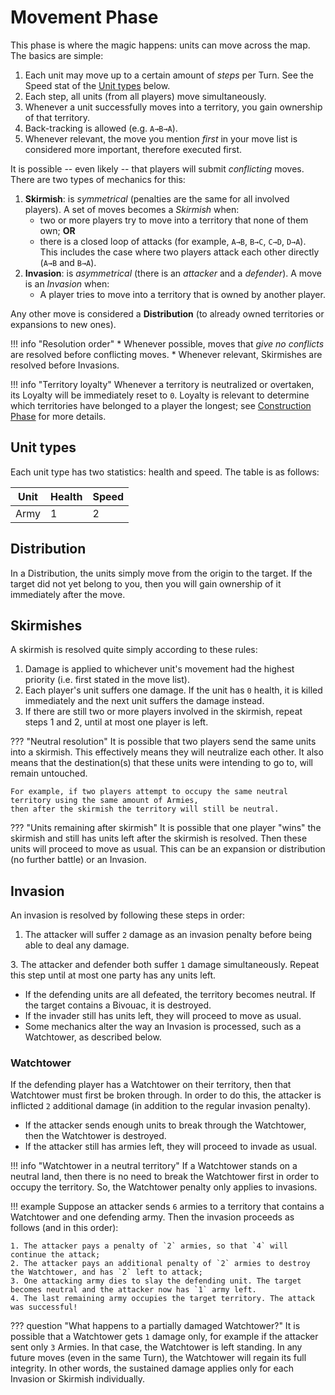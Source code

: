 # Movement Phase

This phase is where the magic happens: units can move across the map. The basics are simple:

1. Each unit may move up to a certain amount of _steps_ per Turn. See the Speed stat of the [Unit types](#unit-types) below.
2. Each step, all units (from all players) move simultaneously.
3. Whenever a unit successfully moves into a territory, you gain ownership of that territory.
4. Back-tracking is allowed (e.g. `A→B→A`).
5. Whenever relevant, the move you mention _first_ in your move list is considered more important, therefore executed first.

It is possible -- even likely -- that players will submit _conflicting_ moves. There are two types of mechanics for this:

1. **Skirmish**: is _symmetrical_ (penalties are the same for all involved players). A set of moves becomes a *Skirmish* when:
    - two or more players try to move into a territory that none of them own; **OR**
    - there is a closed loop of attacks (for example, `A→B`, `B→C`, `C→D`, `D→A`).
      This includes the case where two players attack each other directly (`A→B` and `B→A`).
2. **Invasion**: is _asymmetrical_ (there is an _attacker_ and a _defender_). A move is an *Invasion* when:
    - A player tries to move into a territory that is owned by another player.
    
Any other move is considered a **Distribution** (to already owned territories or expansions to new ones).

!!! info "Resolution order"
    * Whenever possible, moves that *give no conflicts* are resolved before conflicting moves.
    * Whenever relevant, Skirmishes are resolved before Invasions.

!!! info "Territory loyalty"
    Whenever a territory is neutralized or overtaken, its Loyalty will be immediately reset to `0`.
    Loyalty is relevant to determine which territories have belonged to a player the longest; see [Construction Phase](2_construction.md) for more details.

## Unit types

Each unit type has two statistics: health and speed. The table is as follows:

| Unit    | Health | Speed |
|---------|--------|-------|
| Army    | 1      | 2     |

[//]: # (| Cavalry | 1      | 4     |)

[//]: # (| Heavy   | 2      | 1     |)

[//]: # (| Spy     | 0      | 1     |)

## Distribution

In a Distribution, the units simply move from the origin to the target.
If the target did not yet belong to you, then you will gain ownership of it immediately after the move.

[//]: # (However, if there are Landmines present in the target, and the target is not already owned by the player, then Landmines will trigger, one-by-one, dealing `1` damage each, until either there are no more units or Landmines left.)

[//]: # (For example, if a neutral territory contains `3` mines and a player sends `5` armies, then the mines kill three of them and only two enter the land.)

[//]: # (As another example, if the neutral territory contains `7` mines instead, then five of them will detonate, killing all the armies, and another `2` mines remain dormant.)

## Skirmishes

A skirmish is resolved quite simply according to these rules:

1. Damage is applied to whichever unit's movement had the highest priority (i.e. first stated in the move list).
2. Each player's unit suffers one damage. If the unit has `0` health, it is killed immediately and the next unit suffers the damage instead.
3. If there are still two or more players involved in the skirmish, repeat steps 1 and 2, until at most one player is left.

??? "Neutral resolution"
    It is possible that two players send the same units into a skirmish.
    This effectively means they will neutralize each other. It also means that the destination(s) that these units were intending to go to, will remain untouched.

    For example, if two players attempt to occupy the same neutral territory using the same amount of Armies,
    then after the skirmish the territory will still be neutral.

??? "Units remaining after skirmish"
    It is possible that one player "wins" the skirmish and still has units left after the skirmish is resolved. 
    Then these units will proceed to move as usual. This can be an expansion or distribution (no further battle) or an Invasion.

[//]: # ()
[//]: # (??? question "How do Spies work in a Skirmish?")

[//]: # (    Spies have no health. This means they effectively cannot fight. In any conflict, such as *Skirmish*, they effectively do nothing except die immediately.)

[//]: # (    For example, if one player sends five Spies and the other player an Army, then all the Spies are killed and the Army survives!)

## Invasion

An invasion is resolved by following these steps in order:

1. The attacker will suffer `2` damage as an invasion penalty before being able to deal any damage.

[//]: # (2. If the defender has Landmines, then Landmines will explode one-by-one, dealing `1` damage each, until either there are no attackers or no Landmines left.)
3. The attacker and defender both suffer `1` damage simultaneously. Repeat this step until at most one party has any units left.

* If the defending units are all defeated, the territory becomes neutral. If the target contains a Bivouac, it is destroyed.
* If the invader still has units left, they will proceed to move as usual.
* Some mechanics alter the way an Invasion is processed, such as a Watchtower, as described below.

[//]: # ()
[//]: # (??? question "What if there are multiple unit types in the target territory?")

[//]: # (    If there are multiple unit types in the target territory, there is no player-defined "priority" like there is in a Skirmish.)

[//]: # (    In this case, it is assumed that the defender's units are lined up in this predetermined order:)

[//]: # (    )
[//]: # (    1. Spy units;)

[//]: # (    2. Heavy units;)

[//]: # (    3. Army units;)

[//]: # (    4. Cavalry units.)

[//]: # (   )
[//]: # (    This makes Heavy units an excellent defensive choice &#40;especially to protect your Cavalry&#41;, and spies a dangerous choice to leave too close to enemy lines.)

[//]: # ()
[//]: # (!!! example)

[//]: # (    Suppose an attacker is attacking with 3 Armies and 1 Heavy unit &#40;in that order&#41; and the defense contains 1 Heavy unit. )

[//]: # (    Then the Invasion is resolved as follows:)

[//]: # (    )
[//]: # (    1. The attacker suffers two damage as invasion penalty, killing the first 2 Army units.)

[//]: # (    2. The last attacking Army is killed while damaging the Heavy unit.)

[//]: # (    3. The attacking Heavy unit and the wounded defending Heavy unit both suffer damage. The defender is now defeated. The attacker has a wounded Heavy unit left that occupies the target territory.)

[//]: # ()
[//]: # (??? question "What happens to wounded units after battle resolution?")

[//]: # (    It is possible that a Heavy unit gets `1` damage only. This means it will not be slain. In any future moves &#40;even in the same Turn&#41;,)

[//]: # (    the unit will regain its full health. In other words, the sustained damage applies only for each Invasion or Skirmish individually.)

### Watchtower

If the defending player has a Watchtower on their territory, then that Watchtower must first be broken through. In order to do this,
the attacker is inflicted `2` additional damage (in addition to the regular invasion penalty).

* If the attacker sends enough units to break through the Watchtower, then the Watchtower is destroyed.
* If the attacker still has armies left, they will proceed to invade as usual.

!!! info "Watchtower in a neutral territory"
    If a Watchtower stands on a neutral land, then there is no need to break the Watchtower first in order to occupy the territory.
    So, the Watchtower penalty only applies to invasions.

!!! example
    Suppose an attacker sends `6` armies to a territory that contains a Watchtower and one defending army. Then the invasion proceeds as follows (and in this order):
    
    1. The attacker pays a penalty of `2` armies, so that `4` will continue the attack;
    2. The attacker pays an additional penalty of `2` armies to destroy the Watchtower, and has `2` left to attack;
    3. One attacking army dies to slay the defending unit. The target becomes neutral and the attacker now has `1` army left.
    4. The last remaining army occupies the target territory. The attack was successful!

??? question "What happens to a partially damaged Watchtower?"
    It is possible that a Watchtower gets `1` damage only, for example if the attacker sent only `3` Armies.
    In that case, the Watchtower is left standing. In any future moves (even in the same Turn), 
    the Watchtower will regain its full integrity. In other words, the sustained damage applies only for each Invasion or Skirmish individually.

[//]: # ()
[//]: # (### Spies)

[//]: # ()
[//]: # (If the attacker has a Spy unit on their territory, or on a territory adjacent to it, then the attacking units can be provided with military intelligence.)

[//]: # (This allows them to operate more efficiently. As a result, the initial penalty for invasion will no longer apply.)

[//]: # (Military intelligence does *not* cancel the Watchtower perks.)

[//]: # ()
[//]: # (??? example)

[//]: # (    Suppose an attacker sends `6` armies to a territory that contains a Watchtower and one defending army. )

[//]: # (    Suppose also that the origin of the attack is adjacent to territory with a Spy, that is under control of the attacker.)

[//]: # (    Then the invasion proceeds as follows &#40;and in this order&#41;:)

[//]: # ()
[//]: # (    1. The attacker *does not* pay an initial penalty &#40;intelligence effect&#41;;)

[//]: # (    2. The attacker *does* pay a penalty of `2` armies to destroy the Watchtower, and has `4` left to attack;)

[//]: # (    3. One attacking army dies to slay the defending unit. The target becomes neutral and the attacker now has `3` armies left.)

[//]: # (    4. These `3` armies occupy the target territory. The attack was very successful!)